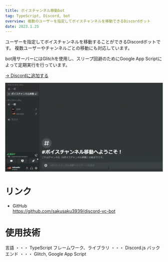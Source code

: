```yaml
---
title: ボイスチャンネル移動bot
tag: TypeScript, Discord, bot
overview: 複数のユーザーを指定してボイスチャンネルを移動できるDiscordボット
date: 2023.1.25
---
```


ユーザーを指定してボイスチャンネルを移動することができるDiscordボットです。
複数ユーザーやチャンネルごとの移動にも対応しています。

bot用サーバーにはGlitchを使用し、スリープ回避のためにGoogle App Scriptによって定期実行を行っています。

[→ Discordに追加する](https://discord.com/api/oauth2/authorize?client_id=1044007415680598068&permissions=2164262912&scope=bot%20applications.commands)

![](/public/posts/discord-vc/video.gif)

# リンク
- GitHub  
  https://github.com/sakusaku3939/discord-vc-bot


# 使用技術
言語 ・・・ TypeScript
フレームワーク、ライブラリ ・・・ Discord.js
バックエンド ・・・ Glitch, Google App Script